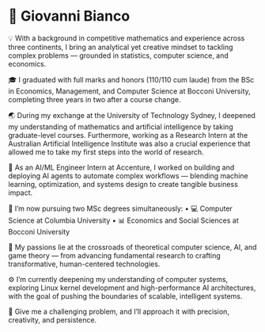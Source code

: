 # 👋 Giovanni Bianco

💡 With a background in competitive mathematics and experience across three continents, I bring an analytical yet creative mindset to tackling complex problems — grounded in statistics, computer science, and economics.

🎓 I graduated with full marks and honors (110/110 cum laude) from the BSc in Economics, Management, and Computer Science at Bocconi University, completing three years in two after a course change.

🌏 During my exchange at the University of Technology Sydney, I deepened my understanding of mathematics and artificial intelligence by taking graduate-level courses. Furthermore, working as a Research Intern at the Australian Artificial Intelligence Institute was also a crucial experience that allowed me to take my first steps into the world of research.

🤖 As an AI/ML Engineer Intern at Accenture, I worked on building and deploying AI agents to automate complex workflows — blending machine learning, optimization, and systems design to create tangible business impact.

🎯 I’m now pursuing two MSc degrees simultaneously:
	•	💻 Computer Science at Columbia University
	•	📊 Economics and Social Sciences at Bocconi University

🧠 My passions lie at the crossroads of theoretical computer science, AI, and game theory — from advancing fundamental research to crafting transformative, human-centered technologies.

⚙️ I’m currently deepening my understanding of computer systems, exploring Linux kernel development and high-performance AI architectures, with the goal of pushing the boundaries of scalable, intelligent systems.

🚀 Give me a challenging problem, and I’ll approach it with precision, creativity, and persistence.
